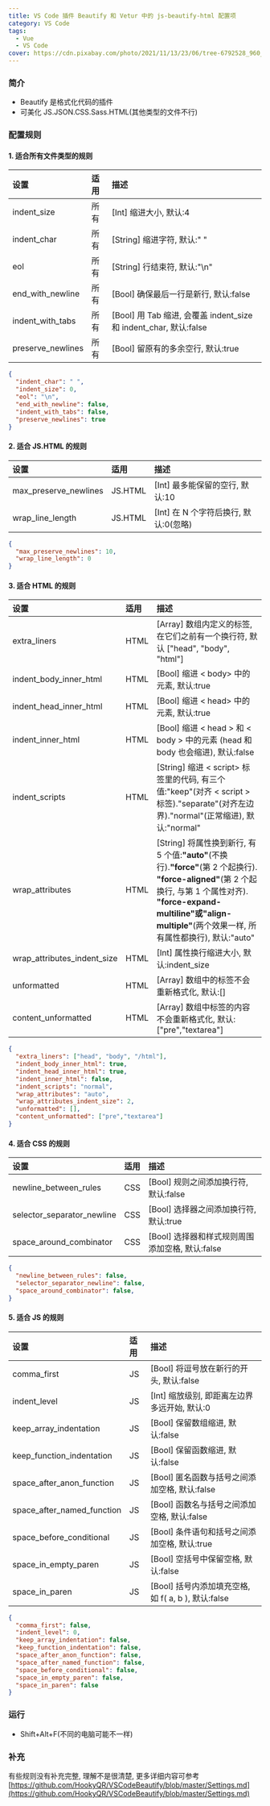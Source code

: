 ```yaml
---
title: VS Code 插件 Beautify 和 Vetur 中的 js-beautify-html 配置项
category: VS Code
tags:
  - Vue
  - VS Code
cover: https://cdn.pixabay.com/photo/2021/11/13/23/06/tree-6792528_960_720.jpg
---
```



### 简介

* Beautify 是格式化代码的插件
* 可美化 JS.JSON.CSS.Sass.HTML(其他类型的文件不行)

### 配置规则

#### 1. 适合所有文件类型的规则

|设置|适用|描述|
|:----|:----|:----|
|indent_size|所有|[Int] 缩进大小, 默认:4|
|indent_char|所有|[String] 缩进字符, 默认:" "|
|eol|所有|[String] 行结束符, 默认:"\n"|
|end_with_newline|所有|[Bool] 确保最后一行是新行, 默认:false|
|indent_with_tabs|所有|[Bool] 用 Tab 缩进, 会覆盖 indent_size 和 indent_char, 默认:false|
|preserve_newlines|所有|[Bool] 留原有的多余空行, 默认:true|

```json
{
  "indent_char": " ",
  "indent_size": 0,
  "eol": "\n",
  "end_with_newline": false,
  "indent_with_tabs": false,
  "preserve_newlines": true
}

```

#### 2. 适合 JS.HTML 的规则

|设置|适用|描述|
|:----|:----|:----|
|max_preserve_newlines|JS.HTML|[Int] 最多能保留的空行, 默认:10|
|wrap_line_length|JS.HTML|[Int] 在 N 个字符后换行, 默认:0(忽略)|

```json
{
  "max_preserve_newlines": 10,
  "wrap_line_length": 0
}

```

#### 3. 适合 HTML 的规则

|设置|适用|描述|
|:----|:----|:----|
|extra_liners|HTML|[Array] 数组内定义的标签, 在它们之前有一个换行符, 默认 ["head", "body", "html"]|
|indent_body_inner_html|HTML|[Bool] 缩进 < body> 中的元素, 默认:true|
|indent_head_inner_html|HTML|[Bool] 缩进 < head> 中的元素, 默认:true|
|indent_inner_html|HTML|[Bool] 缩进 < head > 和 < body > 中的元素 (head 和 body 也会缩进), 默认:false|
|indent_scripts|HTML|[String] 缩进 < script> 标签里的代码, 有三个值:"keep"(对齐 < script > 标签)."separate"(对齐左边界)."normal"(正常缩进), 默认:"normal"|
|wrap_attributes|HTML|[String] 将属性换到新行, 有 5 个值:**"auto"**(不换行).**"force"**(第 2 个起换行). **"force-aligned"**(第 2 个起换行, 与第 1 个属性对齐). **"force-expand-multiline"或"align-multiple"**(两个效果一样, 所有属性都换行), 默认:"auto"|
|wrap_attributes_indent_size|HTML|[Int] 属性换行缩进大小, 默认:indent_size|
|unformatted|HTML|[Array] 数组中的标签不会重新格式化, 默认:[]|
|content_unformatted|HTML|[Array] 数组中标签的内容不会重新格式化, 默认:["pre","textarea"]|

```json
{
  "extra_liners": ["head", "body", "/html"],
  "indent_body_inner_html": true,
  "indent_head_inner_html": true,
  "indent_inner_html": false,
  "indent_scripts": "normal",
  "wrap_attributes": "auto",
  "wrap_attributes_indent_size": 2,
  "unformatted": [],
  "content_unformatted": ["pre","textarea"]
}

```

#### 4. 适合 CSS 的规则

|设置|适用|描述|
|:----|:----|:----|
|newline_between_rules|CSS|[Bool] 规则之间添加换行符, 默认:false|
|selector_separator_newline|CSS|[Bool] 选择器之间添加换行符, 默认:true|
|space_around_combinator|CSS|[Bool] 选择器和样式规则周围添加空格, 默认:false|

```json
{
  "newline_between_rules": false,
  "selector_separator_newline": false,
  "space_around_combinator": false,
}

```

#### 5. 适合 JS 的规则

|设置|适用|描述|
|:----|:----|:----|
|comma_first|JS|[Bool] 将逗号放在新行的开头, 默认:false|
|indent_level|JS|[Int] 缩放级别, 即距离左边界多远开始, 默认:0|
|keep_array_indentation|JS|[Bool] 保留数组缩进, 默认:false|
|keep_function_indentation|JS|[Bool] 保留函数缩进, 默认:false|
|space_after_anon_function|JS|[Bool] 匿名函数与括号之间添加空格, 默认:false|
|space_after_named_function|JS|[Bool] 函数名与括号之间添加空格, 默认:false|
|space_before_conditional|JS|[Bool] 条件语句和括号之间添加空格, 默认:true|
|space_in_empty_paren|JS|[Bool] 空括号中保留空格, 默认:false|
|space_in_paren|JS|[Bool] 括号内添加填充空格, 如 f( a, b ), 默认:false|

```json
{
  "comma_first": false,
  "indent_level": 0,
  "keep_array_indentation": false,
  "keep_function_indentation": false,
  "space_after_anon_function": false,
  "space_after_named_function": false,
  "space_before_conditional": false,
  "space_in_empty_paren": false,
  "space_in_paren": false
}

```

### 运行

* Shift+Alt+F(不同的电脑可能不一样)

### 补充

有些规则没有补充完整, 理解不是很清楚, 更多详细内容可参考
[https://github.com/HookyQR/VSCodeBeautify/blob/master/Settings.md](https://github.com/HookyQR/VSCodeBeautify/blob/master/Settings.md)
